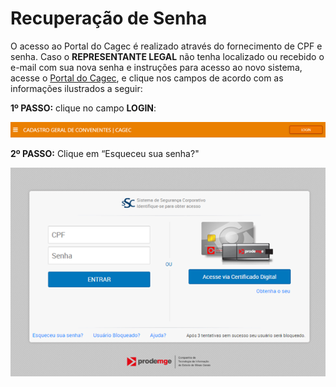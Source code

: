 # Recuperação de Senha

O acesso ao Portal do Cagec é realizado através do fornecimento de CPF e senha. Caso o **REPRESENTANTE LEGAL** não tenha localizado ou recebido o e-mail com sua nova senha e instruções para acesso ao novo sistema, acesse o [Portal do Cagec](WWW.PORTALCAGEC.MG.GOV.BR), e clique nos campos de acordo com as informações ilustrados a seguir:

**1º PASSO:** clique no campo **LOGIN**:

![](../.gitbook/assets/image%20%286%29.png)

**2º PASSO:** Clique em “Esqueceu sua senha?"

![](../.gitbook/assets/image%20%281%29.png)

